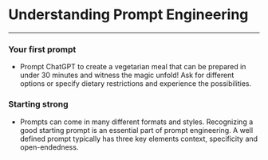# Understanding Prompt Engineering
---
### Your first prompt
* Prompt ChatGPT to create a vegetarian meal that can be prepared in under 30 minutes and witness the magic unfold! Ask for different options or specify dietary restrictions and experience the possibilities.


### Starting strong
* Prompts can come in many different formats and styles. Recognizing a good starting prompt is an essential part of prompt engineering. A well defined prompt typically has three key elements context, specificity and open-endedness.
